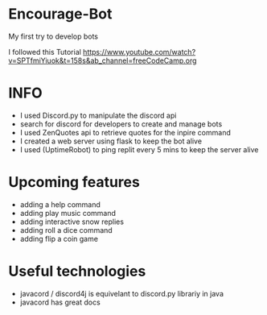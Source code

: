 # Encourage-Bot
My first try to develop bots

I followed this Tutorial
https://www.youtube.com/watch?v=SPTfmiYiuok&t=158s&ab_channel=freeCodeCamp.org

# INFO
- I used Discord.py to manipulate the discord api
- search for discord for developers to create and manage bots
- I used ZenQuotes api to retrieve quotes for the inpire command
- I created a web server using flask to keep the bot alive
- I used (UptimeRobot) to ping replit every 5 mins to keep the server alive

# Upcoming features 
- adding a help command
- adding play music command
- adding interactive snow replies 
- adding roll a dice command
- adding flip a coin game

# Useful technologies
- javacord / discord4j is equivelant to discord.py librariy in java
- javacord has great docs
